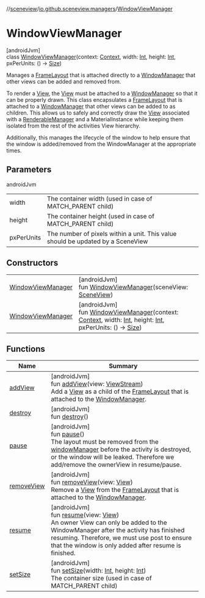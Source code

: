 //[sceneview](../../../index.md)/[io.github.sceneview.managers](../index.md)/[WindowViewManager](index.md)

# WindowViewManager

[androidJvm]\
class [WindowViewManager](index.md)(context: [Context](https://developer.android.com/reference/kotlin/android/content/Context.html), width: [Int](https://kotlinlang.org/api/latest/jvm/stdlib/kotlin/-int/index.html), height: [Int](https://kotlinlang.org/api/latest/jvm/stdlib/kotlin/-int/index.html), pxPerUnits: () -&gt; [Size](../../io.github.sceneview.math/index.md#1872733609%2FClasslikes%2F-1571379623))

Manages a [FrameLayout](https://developer.android.com/reference/kotlin/android/widget/FrameLayout.html) that is attached directly to a [WindowManager](https://developer.android.com/reference/kotlin/android/view/WindowManager.html) that other views can be added and removed from.

To render a [View](https://developer.android.com/reference/kotlin/android/view/View.html), the [View](https://developer.android.com/reference/kotlin/android/view/View.html) must be attached to a [WindowManager](https://developer.android.com/reference/kotlin/android/view/WindowManager.html) so that it can be properly drawn. This class encapsulates a [FrameLayout](https://developer.android.com/reference/kotlin/android/widget/FrameLayout.html) that is attached to a [WindowManager](https://developer.android.com/reference/kotlin/android/view/WindowManager.html) that other views can be added to as children. This allows us to safely and correctly draw the [View](https://developer.android.com/reference/kotlin/android/view/View.html) associated with a [RenderableManager](../../io.github.sceneview/index.md#1934583341%2FClasslikes%2F-1571379623) and a MaterialInstance while keeping them isolated from the rest of the activities View hierarchy.

Additionally, this manages the lifecycle of the window to help ensure that the window is added/removed from the WindowManager at the appropriate times.

## Parameters

androidJvm

| | |
|---|---|
| width | The container width (used in case of MATCH_PARENT child) |
| height | The container height (used in case of MATCH_PARENT child) |
| pxPerUnits | The number of pixels within a unit. This value should be updated by a SceneView |

## Constructors

| | |
|---|---|
| [WindowViewManager](-window-view-manager.md) | [androidJvm]<br>fun [WindowViewManager](-window-view-manager.md)(sceneView: [SceneView](../../io.github.sceneview/-scene-view/index.md)) |
| [WindowViewManager](-window-view-manager.md) | [androidJvm]<br>fun [WindowViewManager](-window-view-manager.md)(context: [Context](https://developer.android.com/reference/kotlin/android/content/Context.html), width: [Int](https://kotlinlang.org/api/latest/jvm/stdlib/kotlin/-int/index.html), height: [Int](https://kotlinlang.org/api/latest/jvm/stdlib/kotlin/-int/index.html), pxPerUnits: () -&gt; [Size](../../io.github.sceneview.math/index.md#1872733609%2FClasslikes%2F-1571379623)) |

## Functions

| Name | Summary |
|---|---|
| [addView](add-view.md) | [androidJvm]<br>fun [addView](add-view.md)(view: [ViewStream](../../io.github.sceneview.texture/-view-stream/index.md))<br>Add a [View](https://developer.android.com/reference/kotlin/android/view/View.html) as a child of the [FrameLayout](https://developer.android.com/reference/kotlin/android/widget/FrameLayout.html) that is attached to the [WindowManager](https://developer.android.com/reference/kotlin/android/view/WindowManager.html). |
| [destroy](destroy.md) | [androidJvm]<br>fun [destroy](destroy.md)() |
| [pause](pause.md) | [androidJvm]<br>fun [pause](pause.md)()<br>The layout must be removed from the [windowManager](../../../../sceneview/io.github.sceneview.managers/-window-view-manager/window-manager.md) before the activity is destroyed, or the window will be leaked. Therefore we add/remove the ownerView in resume/pause. |
| [removeView](remove-view.md) | [androidJvm]<br>fun [removeView](remove-view.md)(view: [View](https://developer.android.com/reference/kotlin/android/view/View.html))<br>Remove a [View](https://developer.android.com/reference/kotlin/android/view/View.html) from the [FrameLayout](https://developer.android.com/reference/kotlin/android/widget/FrameLayout.html) that is attached to the [WindowManager](https://developer.android.com/reference/kotlin/android/view/WindowManager.html). |
| [resume](resume.md) | [androidJvm]<br>fun [resume](resume.md)(view: [View](https://developer.android.com/reference/kotlin/android/view/View.html))<br>An owner View can only be added to the WindowManager after the activity has finished resuming. Therefore, we must use post to ensure that the window is only added after resume is finished. |
| [setSize](set-size.md) | [androidJvm]<br>fun [setSize](set-size.md)(width: [Int](https://kotlinlang.org/api/latest/jvm/stdlib/kotlin/-int/index.html), height: [Int](https://kotlinlang.org/api/latest/jvm/stdlib/kotlin/-int/index.html))<br>The container size (used in case of MATCH_PARENT child) |
